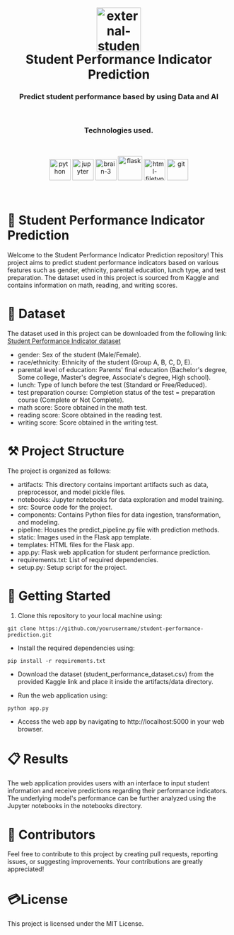 <div align="center">
    <h1 align="center">
        <img width="100" height="100" src="https://img.icons8.com/external-vitaliy-gorbachev-lineal-color-vitaly-gorbachev/60/external-student-online-learning-vitaliy-gorbachev-lineal-color-vitaly-gorbachev.png" alt="external-student-online-learning-vitaliy-gorbachev-lineal-color-vitaly-gorbachev"/>
        <br>Student Performance Indicator Prediction
    </h1>
</div>
<h3 align="center">
Predict student performance based by using Data and AI
</h3>
<br>
<h3 align="center">
Technologies used.
</h3>
<br>
<p align="center">
        <img width="48" height="48" src="https://img.icons8.com/fluency/48/python.png" alt="python"/>
        <img width="48" height="48" src="https://img.icons8.com/fluency/48/jupyter.png" alt="jupyter"/>
        <img width="48" height="48" src="https://img.icons8.com/color/48/brain-3.png" alt="brain-3"/>
        <img width="55" height="55" src="https://img.icons8.com/nolan/64/flask.png" alt="flask"/>
        <img width="48" height="48" src="https://img.icons8.com/ios-filled/50/22C3E6/html-filetype.png" alt="html-filetype"/>
        <img width="48" height="48" src="https://img.icons8.com/color/48/git.png" alt="git"/>

</p>
</div>
<br>

# 🤖 Student Performance Indicator Prediction

Welcome to the Student Performance Indicator Prediction repository! This project aims to predict student performance indicators based on various features such as gender, ethnicity, parental education, lunch type, and test preparation. The dataset used in this project is sourced from Kaggle and contains information on math, reading, and writing scores.

# 📁 Dataset

The dataset used in this project can be downloaded from the following link:
[Student Performance Indicator dataset](https://www.kaggle.com/datasets/spscientist/students-performance-in-exams?datasetId=74977)

- gender: Sex of the student (Male/Female).
- race/ethnicity: Ethnicity of the student (Group A, B, C, D, E).
- parental level of education: Parents' final education (Bachelor's degree, Some college, Master's degree, Associate's degree, High school).
- lunch: Type of lunch before the test (Standard or Free/Reduced).
- test preparation course: Completion status of the test = preparation course (Complete or Not Complete).
- math score: Score obtained in the math test.
- reading score: Score obtained in the reading test.
- writing score: Score obtained in the writing test.


# ⚒️ Project Structure
The project is organized as follows:

- artifacts: This directory contains important artifacts such as data, preprocessor, and model pickle files.
- notebooks: Jupyter notebooks for data exploration and model training.
- src: Source code for the project.
- components: Contains Python files for data ingestion, transformation, and modeling.
- pipeline: Houses the predict_pipeline.py file with prediction methods.
- static: Images used in the Flask app template.
- templates: HTML files for the Flask app.
- app.py: Flask web application for student performance prediction.
- requirements.txt: List of required dependencies.
- setup.py: Setup script for the project.

# 🚀 Getting Started

1. Clone this repository to your local machine using:
```
git clone https://github.com/yourusername/student-performance-prediction.git

```

- Install the required dependencies using:

```
pip install -r requirements.txt
```

- Download the dataset (student_performance_dataset.csv) from the provided Kaggle link and place it inside the artifacts/data directory.

- Run the web application using:
```
python app.py

```
- Access the web app by navigating to http://localhost:5000 in your web browser.

# 📋 Results
The web application provides users with an interface to input student information and receive predictions regarding their performance indicators. The underlying model's performance can be further analyzed using the Jupyter notebooks in the notebooks directory.

# 🤝 Contributors
Feel free to contribute to this project by creating pull requests, reporting issues, or suggesting improvements. Your contributions are greatly appreciated!

# 💳License
This project is licensed under the MIT License.

